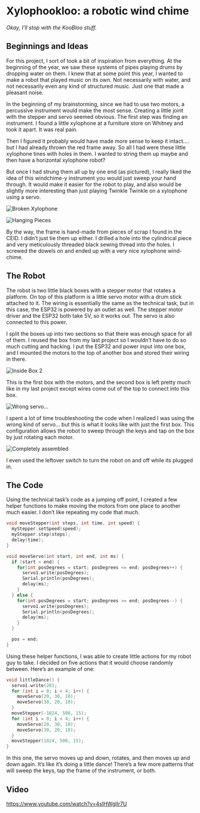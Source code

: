 # Xylophookloo: a robotic wind chime

*Okay, I’ll stop with the KooBloo stuff.*

## Beginnings and Ideas

For this project, I sort of took a bit of inspiration from everything. At the beginning of the year, we saw these systems of pipes playing drums by dropping water on them. I knew that at some point this year, I wanted to make a robot that played music on its own. Not necessarily with water, and not necessarily even any kind of structured music. Just one that made a pleasant noise.

In the beginning of my brainstorming, since we had to use two motors, a percussive instrument would make the most sense. Creating a little joint with the stepper and servo seemed obvious. The first step was finding an instrument. I found a little xylophone at a furniture store on Whitney and took it apart. It was real pain.

Then I figured it probably would have made more sense to keep it intact…. but I had already thrown the red frame away. So all I had were these little xylophone tines with holes in them. I wanted to string them up maybe and then have a horizontal xylophone robot?

But once I had strung them all up by one end (as pictured), I really liked the idea of this windchime-y instrument you would just sweep your hand through. It would make it easier for the robot to play, and also would be slightly more interesting than just playing Twinkle Twinkle on a xylophone using a servo.

![Broken Xylophone](images/IMG_1495.JPEG)

![Hanging Pieces](images/IMG_1543.JPEG)

By the way, the frame is hand-made from pieces of scrap I found in the CEID. I didn’t just tie them up either. I drilled a hole into the cylindrical piece and very meticulously threaded black sewing thread into the holes. I screwed the dowels on and ended up with a very nice xylophone wind-chime.

## The Robot

The robot is two little black boxes with a stepper motor that rotates a platform. On top of this platform is a little servo motor with a drum stick attached to it. The wiring is essentially the same as the technical task, but in this case, the ESP32 is powered by an outlet as well. The stepper motor driver and the ESP32 both take 5V, so it works out. The servo is also connected to this power.

I split the boxes up into two sections so that there was enough space for all of them. I reused the box from my last project so I wouldn’t have to do so much cutting and hacking. I put the ESP32 and power input into one box, and I mounted the motors to the top of another box and stored their wiring in there.

![Inside Box 2](images/IMG_1547.JPEG)

This is the first box with the motors, and the second box is left pretty much like in my last project except wires come out of the top to connect into this box.

![Wrong servo...](images/IMG_1544.JPEG)

I spent a lot of time troubleshooting the code when I realized I was using the wrong kind of servo… but this is what it looks like with just the first box. This configuration allows the robot to sweep through the keys and tap on the box by just rotating each motor.

![Completely assembled](images/IMG_1548.JPEG)

I even used the leftover switch to turn the robot on and off while its plugged in.

## The Code

Using the technical task’s code as a jumping off point, I created a few helper functions to make moving the motors from one place to another much easier. I don’t like repeating my code that much.

```c
void moveStepper(int steps, int time, int speed) {
  myStepper.setSpeed(speed);
  myStepper.step(steps);
  delay(time);
}

void moveServo(int start, int end, int ms) {
  if (start < end) {
    for(int posDegrees = start; posDegrees <= end; posDegrees++) {
      servo1.write(posDegrees);
      Serial.println(posDegrees);
      delay(ms);
    }
  } else {
    for(int posDegrees = start; posDegrees >= end; posDegrees--) {
      servo1.write(posDegrees);
      Serial.println(posDegrees);
      delay(ms);
    }
  }

  pos = end;
}
```

Using these helper functions, I was able to create little actions for my robot guy to take. I decided on five actions that it would choose randomly between. Here’s an example of one:

```c
void littleDance() {
  servo1.write(20);
  for (int i = 0; i < 4; i++) {
    moveServo(20, 30, 10);
    moveServo(30, 20, 10);
  }
  moveStepper(-1024, 500, 15);
  for (int i = 0; i < 4; i++) {
    moveServo(20, 30, 10);
    moveServo(30, 20, 10);
  }
  moveStepper(1024, 500, 15);
}
```

In this one, the servo moves up and down, rotates, and then moves up and down again. It’s like it’s doing a little dance! There’s a few more patterns that will sweep the keys, tap the frame of the instrument, or both.

## Video

https://www.youtube.com/watch?v=4sIHWglIr7U